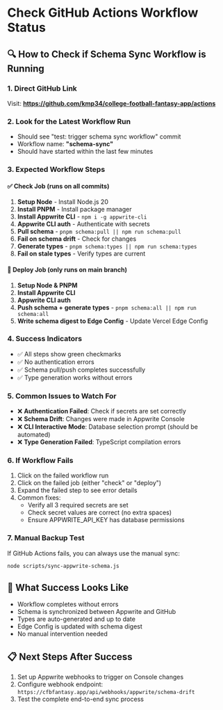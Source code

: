 # Check GitHub Actions Workflow Status

## 🔍 How to Check if Schema Sync Workflow is Running

### 1. Direct GitHub Link
Visit: **https://github.com/kmp34/college-football-fantasy-app/actions**

### 2. Look for the Latest Workflow Run
- Should see "test: trigger schema sync workflow" commit
- Workflow name: **"schema-sync"**
- Should have started within the last few minutes

### 3. Expected Workflow Steps

#### ✅ Check Job (runs on all commits)
1. **Setup Node** - Install Node.js 20
2. **Install PNPM** - Install package manager
3. **Install Appwrite CLI** - `npm i -g appwrite-cli`
4. **Appwrite CLI auth** - Authenticate with secrets
5. **Pull schema** - `pnpm schema:pull || npm run schema:pull`
6. **Fail on schema drift** - Check for changes
7. **Generate types** - `pnpm schema:types || npm run schema:types`
8. **Fail on stale types** - Verify types are current

#### 🚀 Deploy Job (only runs on main branch)
1. **Setup Node & PNPM**
2. **Install Appwrite CLI** 
3. **Appwrite CLI auth**
4. **Push schema + generate types** - `pnpm schema:all || npm run schema:all`
5. **Write schema digest to Edge Config** - Update Vercel Edge Config

### 4. Success Indicators
- ✅ All steps show green checkmarks
- ✅ No authentication errors
- ✅ Schema pull/push completes successfully
- ✅ Type generation works without errors

### 5. Common Issues to Watch For
- ❌ **Authentication Failed**: Check if secrets are set correctly
- ❌ **Schema Drift**: Changes were made in Appwrite Console
- ❌ **CLI Interactive Mode**: Database selection prompt (should be automated)
- ❌ **Type Generation Failed**: TypeScript compilation errors

### 6. If Workflow Fails
1. Click on the failed workflow run
2. Click on the failed job (either "check" or "deploy")
3. Expand the failed step to see error details
4. Common fixes:
   - Verify all 3 required secrets are set
   - Check secret values are correct (no extra spaces)
   - Ensure APPWRITE_API_KEY has database permissions

### 7. Manual Backup Test
If GitHub Actions fails, you can always use the manual sync:
```bash
node scripts/sync-appwrite-schema.js
```

## 🎯 What Success Looks Like
- Workflow completes without errors
- Schema is synchronized between Appwrite and GitHub
- Types are auto-generated and up to date
- Edge Config is updated with schema digest
- No manual intervention needed

## 📋 Next Steps After Success
1. Set up Appwrite webhooks to trigger on Console changes
2. Configure webhook endpoint: `https://cfbfantasy.app/api/webhooks/appwrite/schema-drift`
3. Test the complete end-to-end sync process